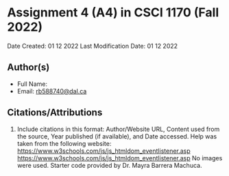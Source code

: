 

# Assignment 4 (A4) in CSCI 1170 (Fall 2022)

Date Created: 01 12 2022
Last Modification Date: 01 12 2022

## Author(s)

- Full Name: <Rabjot Kaur>
- Email: rb588740@dal.ca

## Citations/Attributions

1. Include citations in this format: Author/Website URL, Content used from the source, Year published (if available), and Date accessed.
Help was taken from the following website:
https://www.w3schools.com/js/js_htmldom_eventlistener.asp
https://www.w3schools.com/js/js_htmldom_eventlistener.asp
No images were used.
Starter code provided by Dr. Mayra Barrera Machuca.